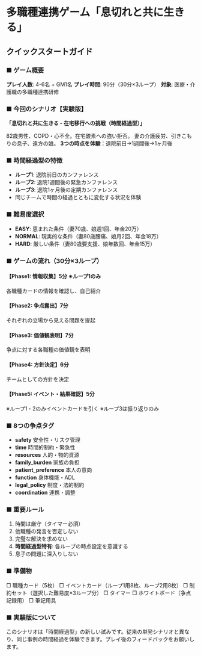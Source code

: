 # 多職種連携ゲーム「息切れと共に生きる」
## クイックスタートガイド

### ■ ゲーム概要
**プレイ人数**: 4-6名 + GM1名
**プレイ時間**: 90分（30分×3ループ）
**対象**: 医療・介護職の多職種連携研修

### ■ 今回のシナリオ【実験版】
**「息切れと共に生きる - 在宅移行への挑戦（時間経過型）」**

82歳男性、COPD・心不全。在宅酸素への強い拒否。
妻の介護疲労、引きこもりの息子、遠方の娘。
**3つの時点を体験**：退院前日→1週間後→1ヶ月後

### ■ 時間経過型の特徴
- **ループ1**: 退院前日のカンファレンス
- **ループ2**: 退院1週間後の緊急カンファレンス
- **ループ3**: 退院1ヶ月後の定期カンファレンス
- 同じチームで時間の経過とともに変化する状況を体験

### ■ 難易度選択
- **EASY**: 恵まれた条件（妻70歳、娘週1回、年金20万）
- **NORMAL**: 現実的な条件（妻80歳腰痛、娘月2回、年金18万）
- **HARD**: 厳しい条件（妻80歳要支援、娘年数回、年金15万）

### ■ ゲームの流れ（30分×3ループ）

#### 【Phase1: 情報収集】5分 ※ループ1のみ
各職種カードの情報を確認し、自己紹介

#### 【Phase2: 争点露出】7分
それぞれの立場から見える問題を提起

#### 【Phase3: 価値観表明】7分
争点に対する各職種の価値観を表明

#### 【Phase4: 方針決定】6分
チームとしての方針を決定

#### 【Phase5: イベント・結果確認】5分
※ループ1・2のみイベントカードを引く
※ループ3は振り返りのみ

### ■ 8つの争点タグ
- **safety** 安全性・リスク管理
- **time** 時間的制約・緊急性
- **resources** 人的・物的資源
- **family_burden** 家族の負担
- **patient_preference** 本人の意向
- **function** 身体機能・ADL
- **legal_policy** 制度・法的制約
- **coordination** 連携・調整

### ■ 重要ルール
1. 時間は厳守（タイマー必須）
2. 他職種の発言を否定しない
3. 完璧な解決を求めない
4. **時間経過型特有**: 各ループの時点設定を意識する
5. 息子の問題に深入りしない

### ■ 準備物
□ 職種カード（5枚）
□ イベントカード（ループ1用8枚、ループ2用8枚）
□ 制約セット（選択した難易度×3ループ分）
□ タイマー
□ ホワイトボード（争点記録用）
□ 筆記用具

### ■ 実験版について
このシナリオは「時間経過型」の新しい試みです。従来の単発シナリオと異なり、同じ事例の時間経過を体験できます。プレイ後のフィードバックをお願いします。
